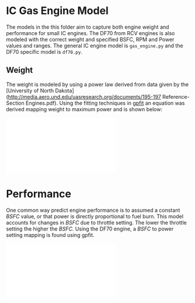 # IC Gas Engine Model

The models in the this folder aim to capture both engine weight and performance for small IC engines.  The DF70 from RCV engines is also modeled with the correct weight and specified BSFC, RPM and Power values and ranges. The general IC engine model is `gas_engine.py` and the DF70 specific model is `df70.py`.

## Weight

The weight is modeled by using a power law derived from data given by the [University of North Dakota](http://media.aero.und.edu/uasresearch.org/documents/195-197 Reference-Section Engines.pdf).  Using the fitting techniques in [gpfit](https://github.com/hoburg/gpfit) an equation was derived mapping weight to maximum power and is shown below:

![Power to weight law for IC engines](powervsweightfig.pdf)

# Performance

One common way predict engine performance is to assumed a constant $BSFC$ value, or that power is directly proportional to fuel burn.  This model accounts for changes in $BSFC$ due to throttle setting.  The lower the throttle setting the higher the $BSFC$.  Using the DF70 engine, a $BSFC$ to power setting mapping is found using gpfit. 

![Power to BSFC mapping](powertobsfcfit.pdf)
